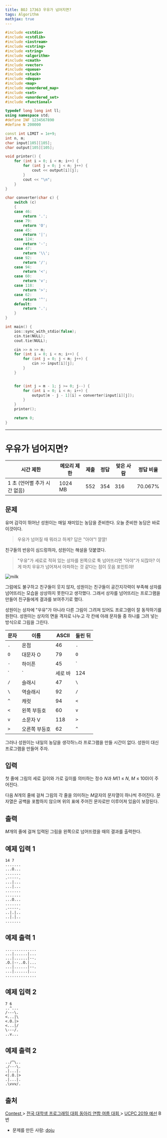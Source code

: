 ```yaml
---
title: BOJ 17363 우유가 넘어지면?
tags: Algorithm
mathjax: true
---
```



```c++
#include <cstdio>
#include <cstdlib>
#include <iostream>
#include <cstring>
#include <string>
#include <algorithm>
#include <cmath>
#include <vector>
#include <queue>
#include <stack>
#include <deque>
#include <map>
#include <unordered_map>
#include <set>
#include <unordered_set>
#include <functional>

typedef long long int ll;
using namespace std;
#define INF 1234567890
#define N 200000

const int LIMIT = 1e+9;
int n, m;
char input[105][105];
char output[105][105];

void printer() {
	for (int i = 0; i < m; i++) {
		for (int j = 0; j < n; j++) {
			cout << output[i][j];
		}
		cout << "\n";
	}
}

char converter(char c) {
	switch (c)
	{
	case 46:
		return '.';
	case 79:
		return 'O';
	case 45:
		return '|';
	case 124:
		return '-';
	case 47:
		return '\\';
	case 92:
		return '/';
	case 94:
		return '<';
	case 60:
		return 'v';
	case 118:
		return '>';
	case 62:
		return '^';
	default:
		return '.';
	}
}

int main() {
	ios::sync_with_stdio(false);
	cin.tie(NULL);
	cout.tie(NULL);

	cin >> n >> m;
	for (int i = 0; i < n; i++) {
		for (int j = 0; j < m; j++) {
			cin >> input[i][j];
		}
	}


	for (int j = m - 1; j >= 0; j--) {
		for (int i = 0; i < n; i++) {
			output[m - j - 1][i] = converter(input[i][j]);
		}
	}
	printer();

	return 0;
}


```



---

# 우유가 넘어지면?

| 시간 제한                    | 메모리 제한 | 제출 | 정답 | 맞은 사람 | 정답 비율 |
| ---------------------------- | ----------- | ---- | ---- | --------- | --------- |
| 1 초 (언어별 추가 시간 없음) | 1024 MB     | 552  | 354  | 316       | 70.067%   |

## 문제

유머 감각이 뛰어난 성원이는 매일 재미있는 농담을 준비한다. 오늘 준비한 농담은 바로 이것이다.

> 우유가 넘어질 때 뭐라고 하게? 답은 "아야"! 깔깔!

친구들의 반응이 심드렁하자, 성원이는 해설을 덧붙였다.

> "우유"가 세로로 적혀 있는 상자를 왼쪽으로 툭 넘어뜨리면 "아야"가 되잖아? 이게 마치 우유가 넘어져서 아파하는 것 같다는 점이 웃음 포인트야!

![milk](https://upload.acmicpc.net/8dd285ac-0948-4ccf-9f32-61156dd85bb8/-/preview/)

그럼에도 불구하고 친구들이 웃지 않자, 성원이는 친구들이 공간지각력이 부족해 상자를 넘어뜨리는 모습을 상상하지 못한다고 생각했다. 그래서 상자를 넘어뜨리는 프로그램을 만들어 친구들에게 결과를 보여주기로 했다.

성원이는 상자에 "우유"가 아니라 다른 그림이 그려져 있어도 프로그램이 잘 동작하기를 원한다. 성원이는 상자의 면을 격자로 나누고 각 칸에 아래 문자들 중 하나를 그려 넣는 방식으로 그림을 그린다.

| 문자 | 이름          | ASCII | 돌린 뒤 |
| ---- | ------------- | ----- | ------- |
| `.`  | 온점          | 46    | `.`     |
| `O`  | 대문자 O      | 79    | `O`     |
| `-`  | 하이픈        | 45    | `|`     |
| `|`  | 세로 바       | 124   | `-`     |
| `/`  | 슬래시        | 47    | `\`     |
| `\`  | 역슬래시      | 92    | `/`     |
| `^`  | 캐럿          | 94    | `<`     |
| `<`  | 왼쪽 부등호   | 60    | `v`     |
| `v`  | 소문자 V      | 118   | `>`     |
| `>`  | 오른쪽 부등호 | 62    | `^`     |

그러나 성원이는 내일의 농담을 생각하느라 프로그램을 만들 시간이 없다. 성원이 대신 프로그램을 만들어 주자.

## 입력

첫 줄에 그림의 세로 길이와 가로 길이를 의미하는 정수 *N*과 *M*(1 ≤ *N*, *M* ≤ 100)이 주어진다.

다음 *N*개의 줄에 걸쳐 그림의 각 줄을 의미하는 *M*글자의 문자열이 하나씩 주어진다. 문자열은 공백을 포함하지 않으며 위의 표에 주어진 문자로만 이루어져 있음이 보장된다.

## 출력

*M*개의 줄에 걸쳐 입력된 그림을 왼쪽으로 넘어뜨렸을 때의 결과를 출력한다.



## 예제 입력 1

```
14 7
.......
...O...
.......
.-----.
...|...
...|...
.......
.......
...O...
.......
.-----.
..|.|..
..|.|..
.......
```

## 예제 출력 1

```
..............
...|......|...
...|......|--.
.O.|--..O.|...
...|......|--.
...|......|...
..............
```

## 예제 입력 2 

```
7 6
..^...
/---\.
<...|\
<.O.|>
<...|/
\---/.
..v...
```

## 예제 출력 2

```
../^\..
./---\.
.|...|.
<|.O.|>
.|...|.
.\vvv/.
```



## 출처

[Contest ](https://www.acmicpc.net/category/45)> [전국 대학생 프로그래밍 대회 동아리 연합 여름 대회 ](https://www.acmicpc.net/category/318)> [UCPC 2019 예선](https://www.acmicpc.net/category/detail/2053) B번

- 문제를 만든 사람: [doju](https://www.acmicpc.net/user/doju)